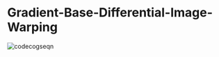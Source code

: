# Gradient-Base-Differential-Image-Warping
![codecogseqn](https://user-images.githubusercontent.com/27120804/46244522-01504900-c41b-11e8-822d-a76611faad7e.gif)
